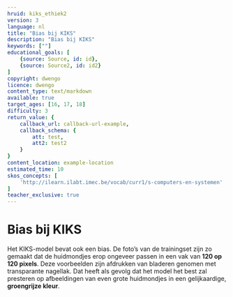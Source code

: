 ```yaml
---
hruid: kiks_ethiek2
version: 3
language: nl
title: "Bias bij KIKS"
description: "Bias bij KIKS"
keywords: [""]
educational_goals: [
    {source: Source, id: id}, 
    {source: Source2, id: id2}
]
copyright: dwengo
licence: dwengo
content_type: text/markdown
available: true
target_ages: [16, 17, 18]
difficulty: 3
return_value: {
    callback_url: callback-url-example,
    callback_schema: {
        att: test,
        att2: test2
    }
}
content_location: example-location
estimated_time: 10
skos_concepts: [
    'http://ilearn.ilabt.imec.be/vocab/curr1/s-computers-en-systemen'
]
teacher_exclusive: true
---
```


# Bias bij KIKS

Het KIKS-model bevat ook een bias. De foto’s van de trainingset zijn zo gemaakt dat de huidmondjes erop ongeveer passen in een vak van **120 op 120 pixels**.
Deze voorbeelden zijn afdrukken van bladeren genomen met transparante nagellak. Dat heeft als gevolg dat het model het best zal presteren op afbeeldingen
van even grote huidmondjes in een gelijkaardige, **groengrijze kleur**.
